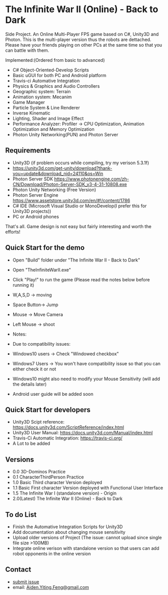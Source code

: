 The Infinite War II (Online) - Back to Dark
=========================

Side Project.
An Online Multi-Player FPS game based on C#, Unity3D and Photon.
This is the multi-player version thus the robots are dettached.
Please have your friends playing on other PCs at the same time so that you can battle with them.

Implemented:(Ordered from basic to advanced)
* C# Object-Oriented-Develop Scripts 
* Basic uGUI for both PC and Android platform
* Travis-ci Automative Integration
* Physics & Graphics and Audio Controllers
* Geographic system: Terrain
* Animation system: Mecanim
* Game Manager
* Particle System & Line Renderer
* Inverse Kinematic
* Lighting, Shader and Image Effect
* Performance Analyzer: Profiler -> CPU Optimization, Animation Optimization and Memory Optimization
* Photon Unity Networking(PUN) and Photon Server



Requirements
------------

* Unity3D (if problem occurs while compiling, try my verison 5.3.1f)
* https://unity3d.com/get-unity/download?thank-you=update&download_nid=24110&os=Win
* Photon Server SDK https://www.photonengine.com/zh-CN/Download/Photon-Server-SDK_v3-4-31-10808.exe
* Photon Unity Networking (Free Version)
* Photon Server Engine https://www.assetstore.unity3d.com/en/#!/content/1786
* C# IDE (Microsoft Visual Studio or MonoDevelop(I prefer this for Unity3D projects))
* PC or Android phones

That's all. Game design is not easy but fairly interesting and worth the efforts!



Quick Start for the demo
------------

* Open "Build" folder under "The Infinite War II - Back to Dark"
* Open "TheInfiniteWarII.exe"
* Click "Play!" to run the game (Please read the notes below before running it)
* W,A,S,D -> moving
* Space Button-> Jump
* Mouse -> Move Camera 
* Left Mouse -> shoot

* Notes:
* Due to compatibility issues:
* Windows10 users -> Check "Windowed checkbox" 
* Windows7 Users -> You won't have compatibility issue so that you can either check it or not
* Windows10 might also need to modify your Mouse Sensitivity (will add the details later)
* Android user guide will be added soon



Quick Start for developers
-------------

* Unity3D Scipt reference: https://docs.unity3d.com/ScriptReference/index.html
* Unity3D User Manual: https://docs.unity3d.com/Manual/index.html
* Travis-Ci Automatic Integration: https://travis-ci.org/
* A Lot to be added



Versions
-----------------
 * 0.0 3D-Dominos Practice
 * 0.1 CharacterThirdPerson Practice
 * 1.0 Basic Third character Version deployed
 * 1.1 Basic First character Version deployed with Functional User Interface
 * 1.5 The Infinite War I (standalone version) - Origin
 * 2.0(Latest) The Infinite War II (Online) - Back to Dark


To do List
-----------------
 * Finish the Automative Integration Scripts for Unity3D
 * Add documentation about changing mouse sensitivity
 * Upload older versions of Project (The issue: cannot upload since single file size >100MB)
 * Integrate online verison with standalone version so that users can add robot opponents in the online version
 
Contact
----------
- [submit issue](https://github.com/AidenFeng/The-Infinite-War-II-Online----Back-to-Dark/issues/new)
- email: Aiden.Yiting.Feng@gmail.com

